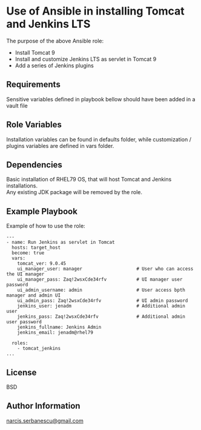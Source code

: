 Use of Ansible in installing Tomcat and Jenkins LTS            
=========

The purpose of the above Ansible role:
- Install Tomcat 9 
- Install and customize Jenkins LTS as servlet in Tomcat 9       
- Add a series of Jenkins plugins     

Requirements
------------

Sensitive variables defined in playbook bellow should have been added in a vault file

Role Variables
--------------

Installation variables can be found in defaults folder, while customization / plugins variables are defined in vars folder.                  

Dependencies
------------

Basic installation of RHEL79 OS, that will host Tomcat and Jenkins installations.   
Any existing JDK package will be removed by the role.     

   
Example Playbook
----------------

Example of how to use the role:     
```
---
- name: Run Jenkins as servlet in Tomcat    
  hosts: target_host     
  become: true    
  vars:    
    tomcat_ver: 9.0.45     
    ui_manager_user: manager                    # User who can access the UI manager          
    ui_manager_pass: Zaq!2wsxCde34rfv           # UI manager user password     
    ui_admin_username: admin                    # User access bpth manager and admin UI         
    ui_admin_pass: Zaq!2wsxCde34rfv             # UI admin password      
    jenkins_user: jenadm                        # Additional admin user     
    jenkins_pass: Zaq!2wsxCde34rfv              # Additional admin user password      
    jenkins_fullname: Jenkins Admin     
    jenkins_email: jenadm@rhel79     

  roles:        
    - tomcat_jenkins            
...
```
License
-------

BSD

Author Information
------------------

narcis.serbanescu@gmail.com      
